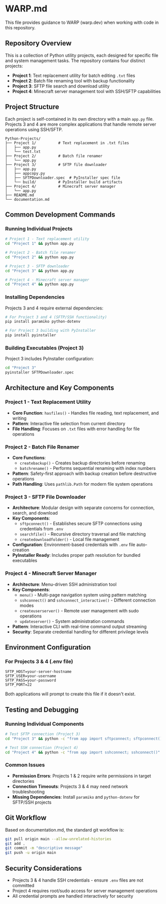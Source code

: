 # WARP.md

This file provides guidance to WARP (warp.dev) when working with code in this repository.

## Repository Overview

This is a collection of Python utility projects, each designed for specific file and system management tasks. The repository contains four distinct projects:

- **Project 1**: Text replacement utility for batch editing `.txt` files
- **Project 2**: Batch file renaming tool with backup functionality
- **Project 3**: SFTP file search and download utility
- **Project 4**: Minecraft server management tool with SSH/SFTP capabilities

## Project Structure

Each project is self-contained in its own directory with a main `app.py` file. Projects 3 and 4 are more complex applications that handle remote server operations using SSH/SFTP.

```
Python-Projects/
├── Project 1/          # Text replacement in .txt files
│   ├── app.py
│   └── test.txt
├── Project 2/          # Batch file renamer
│   └── app.py
├── Project 3/          # SFTP file downloader
│   ├── app.py
│   ├── appcopy.py
│   ├── SFTPDownloader.spec  # PyInstaller spec file
│   └── build/          # PyInstaller build artifacts
├── Project 4/          # Minecraft server manager
│   └── app.py
├── README.md
└── documentation.md
```

## Common Development Commands

### Running Individual Projects
```bash
# Project 1 - Text replacement utility
cd "Project 1" && python app.py

# Project 2 - Batch file renamer
cd "Project 2" && python app.py

# Project 3 - SFTP downloader
cd "Project 3" && python app.py

# Project 4 - Minecraft server manager
cd "Project 4" && python app.py
```

### Installing Dependencies
Projects 3 and 4 require external dependencies:
```bash
# For Project 3 and 4 (SFTP/SSH functionality)
pip install paramiko python-dotenv

# For Project 3 building with PyInstaller
pip install pyinstaller
```

### Building Executables (Project 3)
Project 3 includes PyInstaller configuration:
```bash
cd "Project 3"
pyinstaller SFTPDownloader.spec
```

## Architecture and Key Components

### Project 1 - Text Replacement Utility
- **Core Function**: `hasfiles()` - Handles file reading, text replacement, and writing
- **Pattern**: Interactive file selection from current directory
- **File Handling**: Focuses on `.txt` files with error handling for file operations

### Project 2 - Batch File Renamer
- **Core Functions**: 
  - `createbackup()` - Creates backup directories before renaming
  - `batchrename()` - Performs sequential renaming with index numbers
- **Pattern**: Safety-first approach with backup creation before destructive operations
- **Path Handling**: Uses `pathlib.Path` for modern file system operations

### Project 3 - SFTP File Downloader
- **Architecture**: Modular design with separate concerns for connection, search, and download
- **Key Components**:
  - `sftpconnect()` - Establishes secure SFTP connections using credentials from `.env`
  - `searchfile()` - Recursive directory traversal and file matching
  - `createdownloadfolder()` - Local file management
- **Configuration**: Environment-based credentials with `.env` file auto-creation
- **PyInstaller Ready**: Includes proper path resolution for bundled executables

### Project 4 - Minecraft Server Manager
- **Architecture**: Menu-driven SSH administration tool
- **Key Components**:
  - `menu()` - Multi-page navigation system using pattern matching
  - `sshconnect()` and `sshconnect_interactive()` - Different connection modes
  - `createuserserver()` - Remote user management with sudo operations
  - `updateserver()` - System administration commands
- **Pattern**: Interactive CLI with real-time command output streaming
- **Security**: Separate credential handling for different privilege levels

## Environment Configuration

### For Projects 3 & 4 (.env file)
```
SFTP_HOST=your-server-hostname
SFTP_USER=your-username
SFTP_PASS=your-password
SFTP_PORT=22
```

Both applications will prompt to create this file if it doesn't exist.

## Testing and Debugging

### Running Individual Components
```bash
# Test SFTP connection (Project 3)
cd "Project 3" && python -c "from app import sftpconnect; sftpconnect()"

# Test SSH connection (Project 4) 
cd "Project 4" && python -c "from app import sshconnect; sshconnect()"
```

### Common Issues
- **Permission Errors**: Projects 1 & 2 require write permissions in target directories
- **Connection Timeouts**: Projects 3 & 4 may need network troubleshooting
- **Missing Dependencies**: Install `paramiko` and `python-dotenv` for SFTP/SSH projects

## Git Workflow
Based on documentation.md, the standard git workflow is:
```bash
git pull origin main --allow-unrelated-histories
git add .
git commit -m "descriptive message"
git push -u origin main
```

## Security Considerations
- Projects 3 & 4 handle SSH credentials - ensure `.env` files are not committed
- Project 4 requires root/sudo access for server management operations
- All credential prompts are handled interactively for security